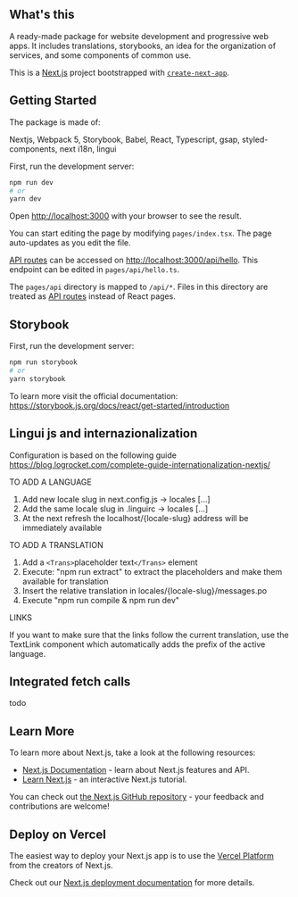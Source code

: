 ## What's this

A ready-made package for website development and progressive web apps. It includes translations, storybooks, an idea for the organization of services, and some components of common use.

This is a [Next.js](https://nextjs.org/) project bootstrapped with [`create-next-app`](https://github.com/vercel/next.js/tree/canary/packages/create-next-app).


## Getting Started
The package is made of:

Nextjs, Webpack 5, Storybook, Babel, React, Typescript, gsap, styled-components, next i18n, lingui


First, run the development server:

```bash
npm run dev
# or
yarn dev
```

Open [http://localhost:3000](http://localhost:3000) with your browser to see the result.

You can start editing the page by modifying `pages/index.tsx`. The page auto-updates as you edit the file.

[API routes](https://nextjs.org/docs/api-routes/introduction) can be accessed on [http://localhost:3000/api/hello](http://localhost:3000/api/hello). This endpoint can be edited in `pages/api/hello.ts`.

The `pages/api` directory is mapped to `/api/*`. Files in this directory are treated as [API routes](https://nextjs.org/docs/api-routes/introduction) instead of React pages.

## Storybook

First, run the development server:

```bash
npm run storybook
# or
yarn storybook
```

To learn more visit the official documentation: https://storybook.js.org/docs/react/get-started/introduction


## Lingui js and internazionalization
Configuration is based on the following guide
https://blog.logrocket.com/complete-guide-internationalization-nextjs/

TO ADD A LANGUAGE
1. Add new locale slug in next.config.js -> locales [...]
2. Add the same locale slug in .linguirc -> locales [...]
3. At the next refresh the localhost/{locale-slug} address will be immediately available

TO ADD A TRANSLATION
1. Add a `<Trans>`placeholder text`</Trans>` element
2. Execute: "npm run extract" to extract the placeholders and make them available for translation
3. Insert the relative translation in locales/{locale-slug}/messages.po
4. Execute "npm run compile & npm run dev"

LINKS

If you want to make sure that the links follow the current translation, use the TextLink component which automatically adds the prefix of the active language.

## Integrated fetch calls
todo


## Learn More

To learn more about Next.js, take a look at the following resources:

- [Next.js Documentation](https://nextjs.org/docs) - learn about Next.js features and API.
- [Learn Next.js](https://nextjs.org/learn) - an interactive Next.js tutorial.

You can check out [the Next.js GitHub repository](https://github.com/vercel/next.js/) - your feedback and contributions are welcome!

## Deploy on Vercel

The easiest way to deploy your Next.js app is to use the [Vercel Platform](https://vercel.com/new?utm_medium=default-template&filter=next.js&utm_source=create-next-app&utm_campaign=create-next-app-readme) from the creators of Next.js.

Check out our [Next.js deployment documentation](https://nextjs.org/docs/deployment) for more details.

